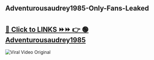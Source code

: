 
 ## Adventurousaudrey1985-Only-Fans-Leaked

# <h2><a href="https://clipsfans.com/Adventurousaudrey1985&ref=git">🔗 Click to LINKS ⏩⏩ 👉 🟢 Adventurousaudrey1985 </a></h2>

<a href="https://clipsfans.com/Adventurousaudrey1985&ref=git" rel="nofollow" data-target="animated-image.originalLink"><img src="https://i.ibb.co.com/xMMVF88/686577567.gif" alt="Viral Video Original" style="max-width: 100%; display: inline-block;" data-target="animated-image.originalImage"></a>
